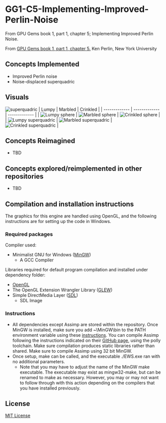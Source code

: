 # GG1-C5-Implementing-Improved-Perlin-Noise
From GPU Gems book 1, part 1, chapter 5; Implementing Improved Perlin Noise.

From [GPU Gems book 1, part 1, chapter 5.](https://developer.nvidia.com/gpugems/gpugems/part-i-natural-effects/chapter-5-implementing-improved-perlin-noise)
 Ken Perlin, New York University

## Concepts Implemented
* Improved Perlin noise
* Noise-displaced superquadric

## Visuals
![superquadric](https://user-images.githubusercontent.com/42471346/183014562-8590d277-5879-4289-b722-9d74d5918c7e.png)
| Lumpy | Marbled | Crinkled |
| ------------- | ------------- | ------------- |
| ![Lumpy sphere](https://user-images.githubusercontent.com/42471346/183234567-4909b99b-523c-4097-ba27-0406dab23166.png) | ![Marbled sphere](https://user-images.githubusercontent.com/42471346/183234169-68529d26-26f5-44b0-adf9-9da85ca1d55a.png)  | ![Crinkled sphere](https://user-images.githubusercontent.com/42471346/183234371-7ec37b62-7bda-4712-aef1-80fdedf2d21b.png) |
| ![Lumpy superquadric](https://user-images.githubusercontent.com/42471346/183234544-a8311367-fc26-4d5e-84e9-91baeaf63428.png) | ![Marbled superquadric](https://user-images.githubusercontent.com/42471346/183234267-7e4b58a7-f188-4c48-bfad-082053497d10.png) | ![Crinkled superquadric](https://user-images.githubusercontent.com/42471346/183234414-dfe76c26-4411-4bf9-9427-635f20990f57.png) |

## Concepts Reimagined
* TBD

## Concepts explored/reimplemented in other repositories
* TBD

## Compilation and installation instructions
The graphics for this engine are handled using OpenGL, and the following instructions are for setting up the code in Windows. 

### Required packages
Compiler used:
* Minimalist GNU for Windows ([MinGW](https://sourceforge.net/projects/mingw/))
  * A GCC Compiler

Libraries required for default program compilation and installed under dependency folder:
* [OpenGL](https://github.com/KhronosGroup/OpenGL-Registry)
* The OpenGL Extension Wrangler Library ([GLEW](https://github.com/nigels-com/glew))
* Simple DirectMedia Layer ([SDL](https://github.com/libsdl-org/SDL))
  * SDL Image

### Instructions
* All dependencies except Assimp are stored within the repository. Once MinGW is installed, make sure you add ~\MinGW\bin to the PATH environment variable using these [instructions](http://www.mingw.org/wiki/Getting_Started/). You can compile Assimp following the instructions indicated on their [GitHub page](https://github.com/assimp/assimp/blob/master/Build.md), using the polly toolchain. Make sure compilation produces static libraries rather than shared. Make sure to compile Assimp using 32 bit MinGW. 
* Once setup, make can be called, and the executable ./EWS.exe ran with no additional parameters.
  * Note that you may have to adjust the name of the MinGW make executable. The executable may exist as mingw32-make, but can be renamed to make as necessary. However, you may or may not want to follow through with this action depending on the compilers that you have installed previously.

## License
[MIT License](https://choosealicense.com/licenses/mit/)

